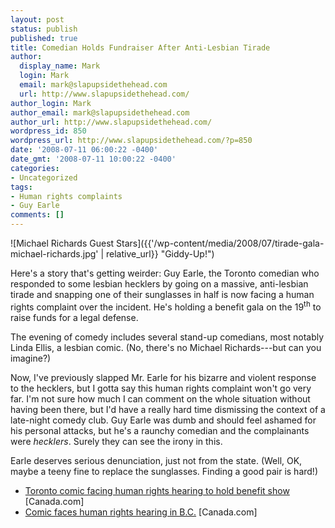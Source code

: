 ```yaml
---
layout: post
status: publish
published: true
title: Comedian Holds Fundraiser After Anti-Lesbian Tirade
author:
  display_name: Mark
  login: Mark
  email: mark@slapupsidethehead.com
  url: http://www.slapupsidethehead.com/
author_login: Mark
author_email: mark@slapupsidethehead.com
author_url: http://www.slapupsidethehead.com/
wordpress_id: 850
wordpress_url: http://www.slapupsidethehead.com/?p=850
date: '2008-07-11 06:00:22 -0400'
date_gmt: '2008-07-11 10:00:22 -0400'
categories:
- Uncategorized
tags:
- Human rights complaints
- Guy Earle
comments: []
---
```

![Michael Richards Guest Stars]({{'/wp-content/media/2008/07/tirade-gala-michael-richards.jpg' | relative_url}} "Giddy-Up!")

Here's a story that's getting weirder: Guy Earle, the Toronto comedian who responded to some lesbian hecklers by going on a massive, anti-lesbian tirade and snapping one of their sunglasses in half is now facing a human rights complaint over the incident. He's holding a benefit gala on the 19<sup>th</sup> to raise funds for a legal defense.

The evening of comedy includes several stand-up comedians, most notably Linda Ellis, a lesbian comic. (No, there's no Michael Richards---but can you imagine?)

Now, I've previously slapped Mr. Earle for his bizarre and violent response to the hecklers, but I gotta say this human rights complaint won't go very far. I'm not sure how much I can comment on the whole situation without having been there, but I'd have a really hard time dismissing the context of a late-night comedy club. Guy Earle was dumb and should feel ashamed for his personal attacks, but he's a raunchy comedian and the complainants were _hecklers_. Surely they can see the irony in this.

Earle deserves serious denunciation, just not from the state. (Well, OK, maybe a teeny fine to replace the sunglasses. Finding a good pair is hard!)

- [Toronto comic facing human rights hearing to hold benefit show](http://www.canada.com/topics/news/national/story.html?id=d151d0f4-67e1-4e47-988d-e7acc85b9ba4) [Canada.com]
- [Comic faces human rights hearing in B.C.](http://www.canada.com/topics/news/national/story.html?id=c8859035-13e4-4e4f-b482-a44b86446277) [Canada.com]
